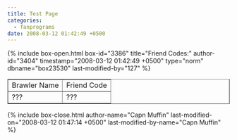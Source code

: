 ```yaml
---
title: Test Page
categories:
  - fanprograms
date: 2008-03-12 01:42:49 +0500
---
```

{% include box-open.html box-id="3386" title="Friend Codes:" author-id="3404" timestamp="2008-03-12 01:42:49 +0500" type="norm" dbname="box23530" last-modified-by="127" %}
<table border="1">
<tr>
<td>Brawler Name</td>
<td>Friend Code</td>
</tr>
<tr>
<td>???</td>
<td>???</td>
</tr>
</table>
{% include box-close.html author-name="Capn Muffin" last-modified-on="2008-03-12 01:47:14 +0500" last-modified-by-name="Capn Muffin" %}
